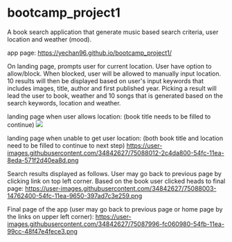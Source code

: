 # bootcamp_project1

A book search application that generate music based search criteria, user location and weather (mood).

app page: https://yechan96.github.io/bootcamp_project1/

On landing page, prompts user for current location. User have option to allow/block. When blocked, user will be allowed to manually input location. 
10 results will then be displayed based on user's input keywords that includes images, title, author and first published year. 
Picking a result will lead the user to book, weather and 10 songs that is generated based on the search keywords, location and weather. 

landing page when user allows location: (book title needs to be filled to continue)
<img src="https://user-images.githubusercontent.com/34842627/75088007-25269a00-54fc-11ea-9346-d43e2f85292f.png">

landing page when unable to get user location: (both book title and location need to be filled to continue to next step)
https://user-images.githubusercontent.com/34842627/75088012-2c4da800-54fc-11ea-8eda-571f2d40ea8d.png

Search results displayed as follows. User may go back to previous page by clicking link on top left corner. Based on the book user clicked heads to final page:
https://user-images.githubusercontent.com/34842627/75088003-14762400-54fc-11ea-9650-397ad7c3e259.png

Final page of the app (user may go back to previous page or home page by the links on upper left corner):
https://user-images.githubusercontent.com/34842627/75087996-fc060980-54fb-11ea-99cc-48f47e4fece3.png

